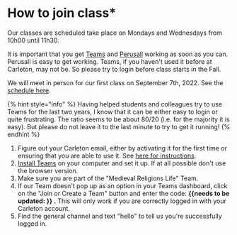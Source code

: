 # How to join class\*

Our classes are scheduled take place on Mondays and Wednesdays from 10h00 until 11h30. &#x20;

&#x20;It is important that you get [Teams](digital-tools/ms-teams/) and [Perusall](digital-tools/perusall.md) working as soon as you can. Perusall is easy to get working. Teams, if you haven't used it before at Carleton, may not be. So please try to login before class starts in the Fall.&#x20;

We will meet in person for our first class on September 7th, 2022. See the [schedule here](weekly-schedule/).&#x20;

{% hint style="info" %}
Having helped students and colleagues try to use Teams for the last two years, I know that it can be either easy to login or quite frustrating. The ratio seems to be about 80/20 (i.e. for the majority it is easy). But please do not leave it to the last minute to try to get it running!
{% endhint %}

1. Figure out your Carleton email, either by activating it for the first time or ensuring that you are able to use it. See [here for instructions](https://carleton.ca/its/all-services/email/carleton-student-email/).&#x20;
2. [Install Teams](digital-tools/ms-teams/) on your computer and set it up. If at all possible don't use the browser version.
3. Make sure you are part of the "Medieval Religions Life" Team.&#x20;
4. If our Team doesn't pop up as an option in your Teams dashboard, click on the "Join or Create a Team" button and enter the code: **\{{needs to be updated: \}} .** This will only work if you are correctly logged in with your Carleton account.&#x20;
5. Find the general channel and text "hello" to tell us you're successfully logged in.&#x20;
